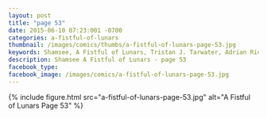 ```yaml
---
layout: post
title: "page 53"
date: 2015-06-10 07:23:001 -0700
categories: a-fistful-of-lunars
thumbnail: /images/comics/thumbs/a-fistful-of-lunars-page-53.jpg
keywords: Shamsee, A Fistful of Lunars, Tristan J. Tarwater, Adrian Ricker
description: Shamsee A Fistful of Lunars - page 53
facebook_type: 
facebook_image: /images/comics/a-fistful-of-lunars-page-53.jpg
---
```

{% include figure.html src="a-fistful-of-lunars-page-53.jpg" alt="A Fistful of Lunars Page 53" %}